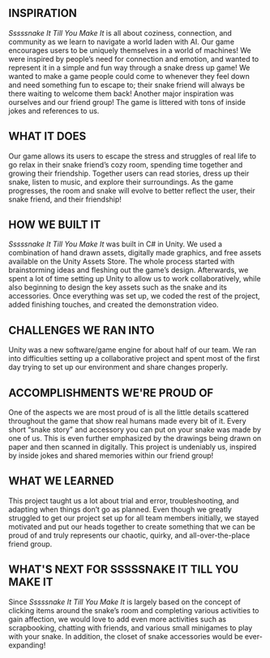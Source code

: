 ## INSPIRATION
_Sssssnake It Till You Make It_ is all about coziness, connection, and community as we learn to navigate a world laden with AI. Our game encourages users to be uniquely themselves in a world of machines! We were inspired by people’s need for connection and emotion, and wanted to represent it in a simple and fun way through a snake dress up game! We wanted to make a game people could come to whenever they feel down and need something fun to escape to; their snake friend will always be there waiting to welcome them back! Another major inspiration was ourselves and our friend group! The game is littered with tons of inside jokes and references to us.

## WHAT IT DOES
Our game allows its users to escape the stress and struggles of real life to go relax in their snake friend’s cozy room, spending time together and growing their friendship. Together users can read stories, dress up their snake, listen to music, and explore their surroundings. As the game progresses, the room and snake will evolve to better reflect the user, their snake friend, and their friendship!

## HOW WE BUILT IT
_Sssssnake It Till You Make It_ was built in C# in Unity. We used a combination of hand drawn assets, digitally made graphics, and free assets available on the Unity Assets Store. The whole process started with brainstorming ideas and fleshing out the game’s design. Afterwards, we spent a lot of time setting up Unity to allow us to work collaboratively, while also beginning to design the key assets such as the snake and its accessories. Once everything was set up, we coded the rest of the project, added finishing touches, and created the demonstration video.

## CHALLENGES WE RAN INTO
Unity was a new software/game engine for about half of our team. We ran into difficulties setting up a collaborative project and spent most of the first day trying to set up our environment and share changes properly. 

## ACCOMPLISHMENTS WE'RE PROUD OF
One of the aspects we are most proud of is all the little details scattered throughout the game that show real humans made every bit of it. Every short “snake story” and accessory you can put on your snake was made by one of us. This is even further emphasized by the drawings being drawn on paper and then scanned in digitally. This project is undeniably us, inspired by inside jokes and shared memories within our friend group! 

## WHAT WE LEARNED
This project taught us a lot about trial and error, troubleshooting, and adapting when things don’t go as planned. Even though we greatly struggled to get our project set up for all team members initially, we stayed motivated and put our heads together to create something that we can be proud of and truly represents our chaotic, quirky, and all-over-the-place friend group.

## WHAT'S NEXT FOR SSSSSNAKE IT TILL YOU MAKE IT
Since _Sssssnake It Till You Make It_ is largely based on the concept of clicking items around the snake’s room and completing various activities to gain affection, we would love to add even more activities such as scrapbooking, chatting with friends, and various small minigames to play with your snake. In addition, the closet of snake accessories would be ever-expanding!
